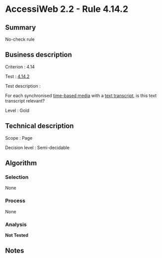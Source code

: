 # AccessiWeb 2.2 - Rule 4.14.2

## Summary

No-check rule

## Business description

Criterion : 4.14

Test : [4.14.2](http://www.accessiweb.org/index.php/accessiweb-22-english-version.html#test-4-14-2)

Test description :

 For each synchronised [time-based media](http://www.accessiweb.org/index.php/glossary-76.html#mMediaTemp) with a [text transcript](http://www.accessiweb.org/index.php/glossary-76.html#mTranscriptTextuel), is this text transcript relevant? 

Level : Gold 

## Technical description

Scope : Page

Decision level : Semi-decidable

## Algorithm

### Selection

None

### Process

None

### Analysis

**Not Tested**

## Notes

